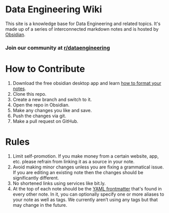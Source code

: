 # Data Engineering Wiki

This site is a knowledge base for Data Engineering and related topics. It's made up of a series of interconnected markdown notes and is hosted by [Obsidian](https://obsidian.md).

### Join our community at [r/dataengineering](https://www.reddit.com/r/dataengineering)

# How to Contribute

1. Download the free obsidian desktop app and learn [how to format your notes](https://help.obsidian.md/How+to/Format+your+notes).
2. Clone this repo.
3. Create a new branch and switch to it.
4. Open the repo in Obsidian.
5. Make any changes you like and save.
6. Push the changes via git.
7. Make a pull request on GitHub.

# Rules

1. Limit self-promotion. If you make money from a certain website, app, etc. please refrain from linking it as a source in your note.
2. Avoid making minor changes unless you are fixing a grammatical issue. If you are editing an existing note then the changes should be significantly different.
3. No shortened links using services like bit.ly.
4. At the top of each note should be the [YAML frontmatter](https://help.obsidian.md/Advanced+topics/YAML+front+matter) that's found in every other note. In it, you can optionally specify one or more aliases to your note as well as tags. We currently aren’t using any tags but that may change in the future.

